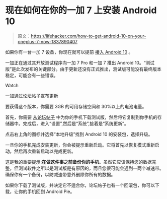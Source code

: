 # 现在如何在你的一加 7 上安装 Android 10

> 原文：<https://lifehacker.com/how-to-get-android-10-on-your-oneplus-7-now-1837890407>

如果你有一台一加 7 设备，你现在就可以提前 [接入 Android 10](https://www.google.com/search?q=lifehacker+android+10&rlz=1C5CHFA_enUS779US779&oq=lifehacker+android+10&aqs=chrome..69i57.5566j0j4&sourceid=chrome&ie=UTF-8) 。

一加正在通过其开放测试程序向一加 7 Pro 和一加 7 推出 Android 10。“测试版”是此次发布的关键部分。由于更新还没有正式推出，测试版可能没有最终版本稳定，可能会有一些错误。

Watch

一加通过论坛帖子宣布更新

要获得这个版本，你需要 3GB 的可用存储空间和 30%以上的电池电量。

首先，你需要 [从论坛帖子](https://forums.oneplus.com/threads/oxygen-os-open-beta-1-for-the-oneplus-7-and-oneplus-7-pro.1099154/) 中为你的手机下载测试版，然后将它复制到你手机的存储器中。完成后，进入“设置”,然后是“系统”,接着是“系统更新”。

点击右上角的图标并选择“本地升级”找到 Android 10 的安装包，选择升级。

一旦你的手机完成安装更新，你会被提示重新启动。它将首先以恢复模式重新启动，然后再次重新启动以完成更新。

这是我的重要提示:**在做这件事之前备份你的手机**。虽然它应该保持您的数据完整，但测试软件之所以是测试版是有原因的，而且您很可能会遇到一两个减速带。确保你有一个备份，以防减速带意外删除你所有的数据。

如果你下载了测试版，并决定它不适合你，论坛帖子也有一个回滚包，你可以下载，让你的手机回到 Android Pie。